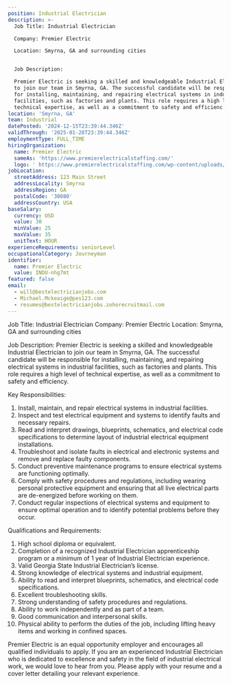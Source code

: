 ```yaml
---
position: Industrial Electrician
description: >-
  Job Title: Industrial Electrician

  Company: Premier Electric

  Location: Smyrna, GA and surrounding cities 


  Job Description:

  Premier Electric is seeking a skilled and knowledgeable Industrial Electrician
  to join our team in Smyrna, GA. The successful candidate will be responsible
  for installing, maintaining, and repairing electrical systems in industrial
  facilities, such as factories and plants. This role requires a high level of
  technical expertise, as well as a commitment to safety and efficienc...
location: 'Smyrna, GA'
team: Industrial
datePosted: '2024-12-15T23:39:44.346Z'
validThrough: '2025-01-28T23:39:44.346Z'
employmentType: FULL_TIME
hiringOrganization:
  name: Premier Electric
  sameAs: 'https://www.premierelectricalstaffing.com/'
  logo: ' https://www.premierelectricalstaffing.com/wp-content/uploads/2020/05/Premier-Electrical-Staffing-logo.png'
jobLocation:
  streetAddress: 123 Main Street
  addressLocality: Smyrna
  addressRegion: GA
  postalCode: '30080'
  addressCountry: USA
baseSalary:
  currency: USD
  value: 30
  minValue: 25
  maxValue: 35
  unitText: HOUR
experienceRequirements: seniorLevel
occupationalCategory: Journeyman
identifier:
  name: Premier Electric
  value: INDU-nhg7mt
featured: false
email:
  - will@bestelectricianjobs.com
  - Michael.Mckeaige@pes123.com
  - resumes@bestelectricianjobs.zohorecruitmail.com
---
```




Job Title: Industrial Electrician
Company: Premier Electric
Location: Smyrna, GA and surrounding cities 

Job Description:
Premier Electric is seeking a skilled and knowledgeable Industrial Electrician to join our team in Smyrna, GA. The successful candidate will be responsible for installing, maintaining, and repairing electrical systems in industrial facilities, such as factories and plants. This role requires a high level of technical expertise, as well as a commitment to safety and efficiency.

Key Responsibilities:
1. Install, maintain, and repair electrical systems in industrial facilities.
2. Inspect and test electrical equipment and systems to identify faults and necessary repairs.
3. Read and interpret drawings, blueprints, schematics, and electrical code specifications to determine layout of industrial electrical equipment installations.
4. Troubleshoot and isolate faults in electrical and electronic systems and remove and replace faulty components.
5. Conduct preventive maintenance programs to ensure electrical systems are functioning optimally.
6. Comply with safety procedures and regulations, including wearing personal protective equipment and ensuring that all live electrical parts are de-energized before working on them.
7. Conduct regular inspections of electrical systems and equipment to ensure optimal operation and to identify potential problems before they occur.

Qualifications and Requirements:
1. High school diploma or equivalent. 
2. Completion of a recognized Industrial Electrician apprenticeship program or a minimum of 1 year of Industrial Electrician experience.
3. Valid Georgia State Industrial Electrician’s license.
4. Strong knowledge of electrical systems and industrial equipment.
5. Ability to read and interpret blueprints, schematics, and electrical code specifications.
6. Excellent troubleshooting skills.
7. Strong understanding of safety procedures and regulations.
8. Ability to work independently and as part of a team.
9. Good communication and interpersonal skills.
10. Physical ability to perform the duties of the job, including lifting heavy items and working in confined spaces.

Premier Electric is an equal opportunity employer and encourages all qualified individuals to apply. If you are an experienced Industrial Electrician who is dedicated to excellence and safety in the field of industrial electrical work, we would love to hear from you. Please apply with your resume and a cover letter detailing your relevant experience.
